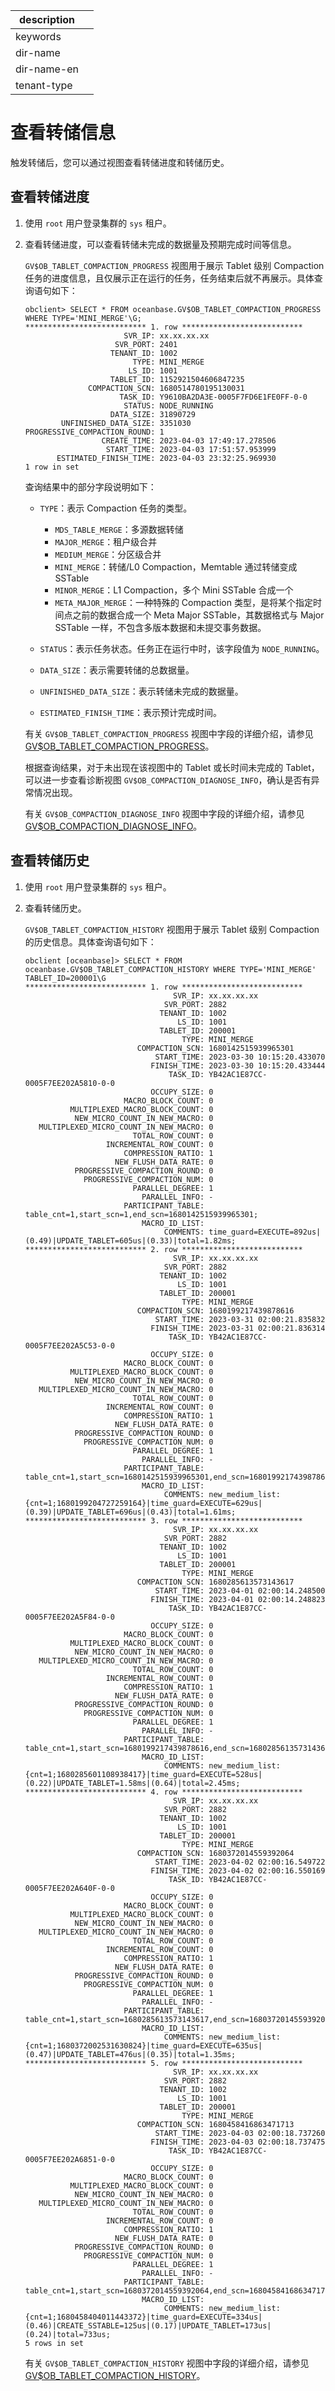 |description||
|---|---|
|keywords||
|dir-name||
|dir-name-en||
|tenant-type||

# 查看转储信息

触发转储后，您可以通过视图查看转储进度和转储历史。

## 查看转储进度

1. 使用 `root` 用户登录集群的 `sys` 租户。

2. 查看转储进度，可以查看转储未完成的数据量及预期完成时间等信息。

   `GV$OB_TABLET_COMPACTION_PROGRESS` 视图用于展示 Tablet 级别 Compaction 任务的进度信息，且仅展示正在运行的任务，任务结束后就不再展示。具体查询语句如下：

   ```shell
   obclient> SELECT * FROM oceanbase.GV$OB_TABLET_COMPACTION_PROGRESS WHERE TYPE='MINI_MERGE'\G;
   *************************** 1. row ***************************
                         SVR_IP: xx.xx.xx.xx
                       SVR_PORT: 2401
                      TENANT_ID: 1002
                           TYPE: MINI_MERGE
                          LS_ID: 1001
                      TABLET_ID: 1152921504606847235
                 COMPACTION_SCN: 1680514780195130031
                        TASK_ID: Y9610BA2DA3E-0005F7FD6E1FE0FF-0-0
                         STATUS: NODE_RUNNING
                      DATA_SIZE: 31890729
           UNFINISHED_DATA_SIZE: 3351030
   PROGRESSIVE_COMPACTION_ROUND: 1
                    CREATE_TIME: 2023-04-03 17:49:17.278506
                     START_TIME: 2023-04-03 17:51:57.953999
          ESTIMATED_FINISH_TIME: 2023-04-03 23:32:25.969930
   1 row in set
   ```

   查询结果中的部分字段说明如下：

   * `TYPE`：表示 Compaction 任务的类型。
   
      * `MDS_TABLE_MERGE`：多源数据转储
      * `MAJOR_MERGE`：租户级合并
      * `MEDIUM_MERGE`：分区级合并
      * `MINI_MERGE`：转储/L0 Compaction，Memtable 通过转储变成 SSTable
      * `MINOR_MERGE`：L1 Compaction，多个 Mini SSTable 合成一个
      * `META_MAJOR_MERGE`：一种特殊的 Compaction 类型，是将某个指定时间点之前的数据合成一个 Meta Major SSTable，其数据格式与 Major SSTable 一样，不包含多版本数据和未提交事务数据。
   
   * `STATUS`：表示任务状态。任务正在运行中时，该字段值为 `NODE_RUNNING`。

   * `DATA_SIZE`：表示需要转储的总数据量。

   * `UNFINISHED_DATA_SIZE`：表示转储未完成的数据量。

   * `ESTIMATED_FINISH_TIME`：表示预计完成时间。
   
   有关 `GV$OB_TABLET_COMPACTION_PROGRESS` 视图中字段的详细介绍，请参见 [GV$OB_TABLET_COMPACTION_PROGRESS](../../../700.system-views/400.system-view-of-mysql-mode/300.performance-view-of-mysql-mode/3500.gv-ob_tablet_compaction_progress-of-mysql-mode.md)。
   
   根据查询结果，对于未出现在该视图中的 Tablet 或长时间未完成的 Tablet，可以进一步查看诊断视图 `GV$OB_COMPACTION_DIAGNOSE_INFO`，确认是否有异常情况出现。

   有关 `GV$OB_COMPACTION_DIAGNOSE_INFO` 视图中字段的详细介绍，请参见 [GV$OB_COMPACTION_DIAGNOSE_INFO](../../../700.system-views/400.system-view-of-mysql-mode/300.performance-view-of-mysql-mode/1000.gv-ob_compaction_diagnose_info-of-mysql-mode.md)。


## 查看转储历史


1. 使用 `root` 用户登录集群的 `sys` 租户。

2. 查看转储历史。

   `GV$OB_TABLET_COMPACTION_HISTORY` 视图用于展示 Tablet 级别 Compaction 的历史信息。具体查询语句如下：

   ```shell
   obclient [oceanbase]> SELECT * FROM oceanbase.GV$OB_TABLET_COMPACTION_HISTORY WHERE TYPE='MINI_MERGE' TABLET_ID=200001\G
   *************************** 1. row ***************************
                                    SVR_IP: xx.xx.xx.xx
                                  SVR_PORT: 2882
                                 TENANT_ID: 1002
                                     LS_ID: 1001
                                 TABLET_ID: 200001
                                      TYPE: MINI_MERGE
                            COMPACTION_SCN: 1680142515939965301
                                START_TIME: 2023-03-30 10:15:20.433070
                               FINISH_TIME: 2023-03-30 10:15:20.433444
                                   TASK_ID: YB42AC1E87CC-0005F7EE202A5810-0-0
                               OCCUPY_SIZE: 0
                         MACRO_BLOCK_COUNT: 0
             MULTIPLEXED_MACRO_BLOCK_COUNT: 0
              NEW_MICRO_COUNT_IN_NEW_MACRO: 0
      MULTIPLEXED_MICRO_COUNT_IN_NEW_MACRO: 0
                           TOTAL_ROW_COUNT: 0
                     INCREMENTAL_ROW_COUNT: 0
                         COMPRESSION_RATIO: 1
                       NEW_FLUSH_DATA_RATE: 0
              PROGRESSIVE_COMPACTION_ROUND: 0
                PROGRESSIVE_COMPACTION_NUM: 0
                           PARALLEL_DEGREE: 1
                             PARALLEL_INFO: -
                         PARTICIPANT_TABLE: table_cnt=1,start_scn=1,end_scn=1680142515939965301;
                             MACRO_ID_LIST:
                                  COMMENTS: time_guard=EXECUTE=892us|(0.49)|UPDATE_TABLET=605us|(0.33)|total=1.82ms;
   *************************** 2. row ***************************
                                    SVR_IP: xx.xx.xx.xx
                                  SVR_PORT: 2882
                                 TENANT_ID: 1002
                                     LS_ID: 1001
                                 TABLET_ID: 200001
                                      TYPE: MINI_MERGE
                            COMPACTION_SCN: 1680199217439878616
                                START_TIME: 2023-03-31 02:00:21.835832
                               FINISH_TIME: 2023-03-31 02:00:21.836314
                                   TASK_ID: YB42AC1E87CC-0005F7EE202A5C53-0-0
                               OCCUPY_SIZE: 0
                         MACRO_BLOCK_COUNT: 0
             MULTIPLEXED_MACRO_BLOCK_COUNT: 0
              NEW_MICRO_COUNT_IN_NEW_MACRO: 0
      MULTIPLEXED_MICRO_COUNT_IN_NEW_MACRO: 0
                           TOTAL_ROW_COUNT: 0
                     INCREMENTAL_ROW_COUNT: 0
                         COMPRESSION_RATIO: 1
                       NEW_FLUSH_DATA_RATE: 0
              PROGRESSIVE_COMPACTION_ROUND: 0
                PROGRESSIVE_COMPACTION_NUM: 0
                           PARALLEL_DEGREE: 1
                             PARALLEL_INFO: -
                         PARTICIPANT_TABLE: table_cnt=1,start_scn=1680142515939965301,end_scn=1680199217439878616;
                             MACRO_ID_LIST:
                                  COMMENTS: new_medium_list:{cnt=1;1680199204727259164}|time_guard=EXECUTE=629us|(0.39)|UPDATE_TABLET=696us|(0.43)|total=1.61ms;
   *************************** 3. row ***************************
                                    SVR_IP: xx.xx.xx.xx
                                  SVR_PORT: 2882
                                 TENANT_ID: 1002
                                     LS_ID: 1001
                                 TABLET_ID: 200001
                                      TYPE: MINI_MERGE
                            COMPACTION_SCN: 1680285613573143617
                                START_TIME: 2023-04-01 02:00:14.248500
                               FINISH_TIME: 2023-04-01 02:00:14.248823
                                   TASK_ID: YB42AC1E87CC-0005F7EE202A5F84-0-0
                               OCCUPY_SIZE: 0
                         MACRO_BLOCK_COUNT: 0
             MULTIPLEXED_MACRO_BLOCK_COUNT: 0
              NEW_MICRO_COUNT_IN_NEW_MACRO: 0
      MULTIPLEXED_MICRO_COUNT_IN_NEW_MACRO: 0
                           TOTAL_ROW_COUNT: 0
                     INCREMENTAL_ROW_COUNT: 0
                         COMPRESSION_RATIO: 1
                       NEW_FLUSH_DATA_RATE: 0
              PROGRESSIVE_COMPACTION_ROUND: 0
                PROGRESSIVE_COMPACTION_NUM: 0
                           PARALLEL_DEGREE: 1
                             PARALLEL_INFO: -
                         PARTICIPANT_TABLE: table_cnt=1,start_scn=1680199217439878616,end_scn=1680285613573143617;
                             MACRO_ID_LIST:
                                  COMMENTS: new_medium_list:{cnt=1;1680285601108938417}|time_guard=EXECUTE=528us|(0.22)|UPDATE_TABLET=1.58ms|(0.64)|total=2.45ms;
   *************************** 4. row ***************************
                                    SVR_IP: xx.xx.xx.xx
                                  SVR_PORT: 2882
                                 TENANT_ID: 1002
                                     LS_ID: 1001
                                 TABLET_ID: 200001
                                      TYPE: MINI_MERGE
                            COMPACTION_SCN: 1680372014559392064
                                START_TIME: 2023-04-02 02:00:16.549722
                               FINISH_TIME: 2023-04-02 02:00:16.550169
                                   TASK_ID: YB42AC1E87CC-0005F7EE202A640F-0-0
                               OCCUPY_SIZE: 0
                         MACRO_BLOCK_COUNT: 0
             MULTIPLEXED_MACRO_BLOCK_COUNT: 0
              NEW_MICRO_COUNT_IN_NEW_MACRO: 0
      MULTIPLEXED_MICRO_COUNT_IN_NEW_MACRO: 0
                           TOTAL_ROW_COUNT: 0
                     INCREMENTAL_ROW_COUNT: 0
                         COMPRESSION_RATIO: 1
                       NEW_FLUSH_DATA_RATE: 0
              PROGRESSIVE_COMPACTION_ROUND: 0
                PROGRESSIVE_COMPACTION_NUM: 0
                           PARALLEL_DEGREE: 1
                             PARALLEL_INFO: -
                         PARTICIPANT_TABLE: table_cnt=1,start_scn=1680285613573143617,end_scn=1680372014559392064;
                             MACRO_ID_LIST:
                                  COMMENTS: new_medium_list:{cnt=1;1680372002531630824}|time_guard=EXECUTE=635us|(0.47)|UPDATE_TABLET=476us|(0.35)|total=1.35ms;
   *************************** 5. row ***************************
                                    SVR_IP: xx.xx.xx.xx
                                  SVR_PORT: 2882
                                 TENANT_ID: 1002
                                     LS_ID: 1001
                                 TABLET_ID: 200001
                                      TYPE: MINI_MERGE
                            COMPACTION_SCN: 1680458416863471713
                                START_TIME: 2023-04-03 02:00:18.737260
                               FINISH_TIME: 2023-04-03 02:00:18.737475
                                   TASK_ID: YB42AC1E87CC-0005F7EE202A6851-0-0
                               OCCUPY_SIZE: 0
                         MACRO_BLOCK_COUNT: 0
             MULTIPLEXED_MACRO_BLOCK_COUNT: 0
              NEW_MICRO_COUNT_IN_NEW_MACRO: 0
      MULTIPLEXED_MICRO_COUNT_IN_NEW_MACRO: 0
                           TOTAL_ROW_COUNT: 0
                     INCREMENTAL_ROW_COUNT: 0
                         COMPRESSION_RATIO: 1
                       NEW_FLUSH_DATA_RATE: 0
              PROGRESSIVE_COMPACTION_ROUND: 0
                PROGRESSIVE_COMPACTION_NUM: 0
                           PARALLEL_DEGREE: 1
                             PARALLEL_INFO: -
                         PARTICIPANT_TABLE: table_cnt=1,start_scn=1680372014559392064,end_scn=1680458416863471713;
                             MACRO_ID_LIST:
                                  COMMENTS: new_medium_list:{cnt=1;1680458404011443372}|time_guard=EXECUTE=334us|(0.46)|CREATE_SSTABLE=125us|(0.17)|UPDATE_TABLET=173us|(0.24)|total=733us;
   5 rows in set
   ```

   有关 `GV$OB_TABLET_COMPACTION_HISTORY` 视图中字段的详细介绍，请参见 [GV$OB_TABLET_COMPACTION_HISTORY](../../../700.system-views/400.system-view-of-mysql-mode/300.performance-view-of-mysql-mode/3400.gv-ob_tablet_compaction_history-of-mysql-mode.md)。
